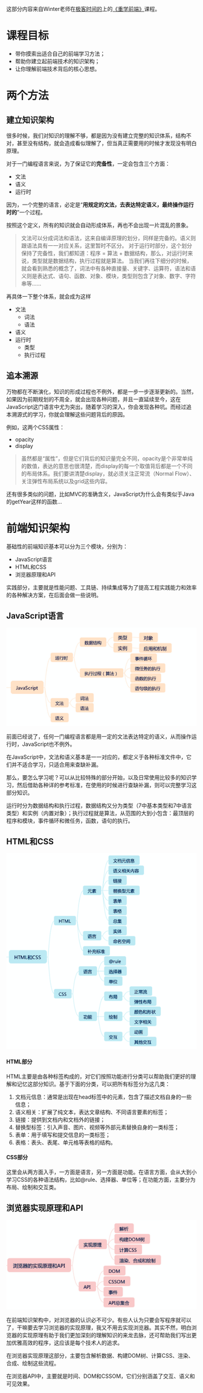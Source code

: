 这部分内容来自Winter老师在[极客时间的](https://time.geekbang.org/)上的[《重学前端》](https://time.geekbang.org/column/intro/100023201)课程。

# 课程目标

- 带你摸索出适合自己的前端学习方法；
- 帮助你建立起前端技术的知识架构；
- 让你理解前端技术背后的核心思想。

# 两个方法

## 建立知识架构

很多时候，我们对知识的理解不够，都是因为没有建立完整的知识体系，结构不对，甚至没有结构，就会造成看似理解了，但当真正需要用的时候才发现没有明白原理。

对于一门编程语言来说，为了保证它的**完备性**，一定会包含三个方面：
- 文法
- 语义
- 运行时

因为，一个完整的语言，必定是“**用规定的文法，去表达特定语义，最终操作运行时的**”一个过程。

按照这个定义，所有的知识就会自动形成体系，再也不会出现一片混乱的景象。

> 文法可以分成词法和语法，这来自编译原理的划分，同样是完备的。语义则跟语法具有一一对应关系，这里暂时不区分。
 对于运行时部分，这个划分保持了完备性，我们都知道：程序 = 算法 + 数据结构，那么，对运行时来说，类型就是数据结构，执行过程就是算法。
当我们再往下细分的时候，就会看到熟悉的概念了，词法中有各种直接量、关键字、运算符，语法和语义则是表达式、语句、函数、对象、模块，类型则包含了对象、数字、字符串等……

再具体一下整个体系，就会成为这样

- 文法
    - 词法
    - 语法
- 语义
- 运行时
    - 类型
    - 执行过程

## 追本溯源

万物都在不断演化，知识的形成过程也不例外，都是一步一步逐渐更新的。当然，如果因为前期规划的不周全，就会出现各种问题，并且一直延续至今，这在JavaScript这门语言中尤为突出，随着学习的深入，你会发现各种坑。而经过追本溯源式的学习，你就会理解这些问题背后的原因。

例如，这两个CSS属性：
- opacity
- display

>虽然都是“属性”，但是它们背后的知识量完全不同，opacity是个非常单纯的数值，表达的意思也很清楚，而display的每一个取值背后都是一个不同的布局体系。我们要讲清楚display，就必须关注正常流（Normal Flow）、关注弹性布局系统以及grid这些内容。

还有很多类似的问题，比如MVC的准确含义，JavaScript为什么会有类似于Java的getYear这样的函数…

# 前端知识架构

基础性的前端知识基本可以分为三个模块，分别为：
- JavaScript语言
- HTML和CSS
- 浏览器原理和API

实践部分，主要就是性能问题、工具链、持续集成等为了提高工程实践能力和效率的各种解决方案，在后面会做一些说明。

## JavaScript语言

![JavaScript语言](./images/arch-javascript.png)

前面已经说了，任何一门编程语言都是用一定的文法表达特定的语义，从而操作运行时，JavaScript也不例外。

在JavaScript中，文法和语义基本是一一对应的，都定义于各种标准文件中，它们并不适合学习，只适合用来查缺补漏。

那么，要怎么学习呢？可以从比较特殊的部分开始，以及日常使用比较多的知识学习，然后借助各种详的参考标准，在使用的时候进行查缺补漏，则可以完整学习这部分知识。

运行时分为数据结构和执行过程，数据结构又分为类型（7中基本类型和7中语言类型）和实例（内置对象）；执行过程就是算法，从范围的大到小包含：最顶层的程序和模块，事件循环和微任务，函数，语句的执行。

## HTML和CSS

![HTML和CSS](./images/arch-html-css.png)

#### HTML部分

HTML主要是由各种标签构成的，对它们按照功能进行分类可以帮助我们更好的理解和记忆这部分知识。基于下面的分类，可以把所有标签分为这几类：

1. 文档元信息：通常是出现在head标签中的元素，包含了描述文档自身的一些信息；
2. 语义相关：扩展了纯文本，表达文章结构、不同语言要素的标签；
3. 链接：提供到文档内和文档外的链接；
4. 替换型标签：引入声音、图片、视频等外部元素替换自身的一类标签；
5. 表单：用于填写和提交信息的一类标签；
6. 表格：表头、表尾、单元格等表格的结构。

#### CSS部分

这里会从两方面入手，一方面是语言，另一方面是功能。在语言方面，会从大到小学习CSS的各种语法结构，比如@rule、选择器、单位等；在功能方面，主要分为布局、绘制和交互类。

## 浏览器实现原理和API

![浏览器](./images/arch-brower.png)

在前端知识架构中，对浏览器的认识必不可少。有些人认为只要会写程序就可以了，干嘛要去学习浏览器的实现原理，我又不用去实现浏览器。其实不然，明白浏览器的实现原理有助于我们更加深刻的理解知识的来龙去脉，还可帮助我们写出更加优雅高效的程序，这应该是每个技术人的追求。

在浏览器实现原理这部分，主要包含解析数据、构建DOM树、计算CSS、渲染、合成、绘制这些流程。

在浏览器API中，主要就是时间、DOM和CSSOM，它们分别涵盖了交互、语义和可见效果。
